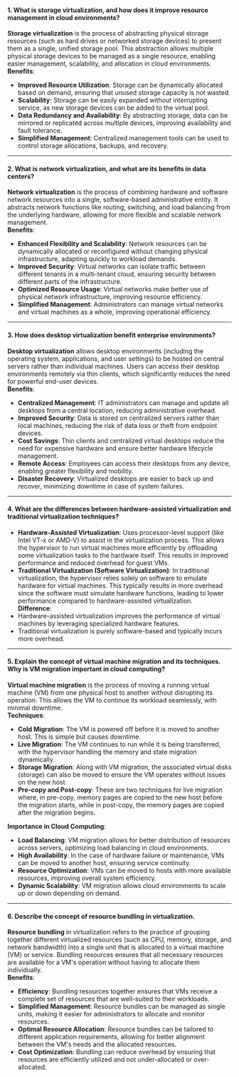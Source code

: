 #### 1. **What is storage virtualization, and how does it improve resource management in cloud environments?**

**Storage virtualization** is the process of abstracting physical storage resources (such as hard drives or networked storage devices) to present them as a single, unified storage pool. This abstraction allows multiple physical storage devices to be managed as a single resource, enabling easier management, scalability, and allocation in cloud environments.  
**Benefits**:

- **Improved Resource Utilization**: Storage can be dynamically allocated based on demand, ensuring that unused storage capacity is not wasted.
- **Scalability**: Storage can be easily expanded without interrupting service, as new storage devices can be added to the virtual pool.
- **Data Redundancy and Availability**: By abstracting storage, data can be mirrored or replicated across multiple devices, improving availability and fault tolerance.
- **Simplified Management**: Centralized management tools can be used to control storage allocations, backups, and recovery.

---

#### 2. **What is network virtualization, and what are its benefits in data centers?**
 
**Network virtualization** is the process of combining hardware and software network resources into a single, software-based administrative entity. It abstracts network functions like routing, switching, and load balancing from the underlying hardware, allowing for more flexible and scalable network management.  
**Benefits**:

- **Enhanced Flexibility and Scalability**: Network resources can be dynamically allocated or reconfigured without changing physical infrastructure, adapting quickly to workload demands.
- **Improved Security**: Virtual networks can isolate traffic between different tenants in a multi-tenant cloud, ensuring security between different parts of the infrastructure.
- **Optimized Resource Usage**: Virtual networks make better use of physical network infrastructure, improving resource efficiency.
- **Simplified Management**: Administrators can manage virtual networks and virtual machines as a whole, improving operational efficiency.

---

#### 3. **How does desktop virtualization benefit enterprise environments?**

**Desktop virtualization** allows desktop environments (including the operating system, applications, and user settings) to be hosted on central servers rather than individual machines. Users can access their desktop environments remotely via thin clients, which significantly reduces the need for powerful end-user devices.  
**Benefits**:

- **Centralized Management**: IT administrators can manage and update all desktops from a central location, reducing administrative overhead.
- **Improved Security**: Data is stored on centralized servers rather than local machines, reducing the risk of data loss or theft from endpoint devices.
- **Cost Savings**: Thin clients and centralized virtual desktops reduce the need for expensive hardware and ensure better hardware lifecycle management.
- **Remote Access**: Employees can access their desktops from any device, enabling greater flexibility and mobility.
- **Disaster Recovery**: Virtualized desktops are easier to back up and recover, minimizing downtime in case of system failures.

---

#### 4. **What are the differences between hardware-assisted virtualization and traditional virtualization techniques?**

- **Hardware-Assisted Virtualization**: Uses processor-level support (like Intel VT-x or AMD-V) to assist in the virtualization process. This allows the hypervisor to run virtual machines more efficiently by offloading some virtualization tasks to the hardware itself. This results in improved performance and reduced overhead for guest VMs.
- **Traditional Virtualization (Software Virtualization)**: In traditional virtualization, the hypervisor relies solely on software to emulate hardware for virtual machines. This typically results in more overhead since the software must simulate hardware functions, leading to lower performance compared to hardware-assisted virtualization.  
    **Difference**:
- Hardware-assisted virtualization improves the performance of virtual machines by leveraging specialized hardware features.
- Traditional virtualization is purely software-based and typically incurs more overhead.

---

#### 5. **Explain the concept of virtual machine migration and its techniques. Why is VM migration important in cloud computing?**

**Virtual machine migration** is the process of moving a running virtual machine (VM) from one physical host to another without disrupting its operation. This allows the VM to continue its workload seamlessly, with minimal downtime.  
**Techniques**:

- **Cold Migration**: The VM is powered off before it is moved to another host. This is simple but causes downtime.
- **Live Migration**: The VM continues to run while it is being transferred, with the hypervisor handling the memory and state migration dynamically.
- **Storage Migration**: Along with VM migration, the associated virtual disks (storage) can also be moved to ensure the VM operates without issues on the new host.
- **Pre-copy and Post-copy**: These are two techniques for live migration where, in pre-copy, memory pages are copied to the new host before the migration starts, while in post-copy, the memory pages are copied after the migration begins.

**Importance in Cloud Computing**:

- **Load Balancing**: VM migration allows for better distribution of resources across servers, optimizing load balancing in cloud environments.
- **High Availability**: In the case of hardware failure or maintenance, VMs can be moved to another host, ensuring service continuity.
- **Resource Optimization**: VMs can be moved to hosts with more available resources, improving overall system efficiency.
- **Dynamic Scalability**: VM migration allows cloud environments to scale up or down depending on demand.

---

#### 6. **Describe the concept of resource bundling in virtualization.**

**Resource bundling** in virtualization refers to the practice of grouping together different virtualized resources (such as CPU, memory, storage, and network bandwidth) into a single unit that is allocated to a virtual machine (VM) or service. Bundling resources ensures that all necessary resources are available for a VM's operation without having to allocate them individually.  
**Benefits**:

- **Efficiency**: Bundling resources together ensures that VMs receive a complete set of resources that are well-suited to their workloads.
- **Simplified Management**: Resource bundles can be managed as single units, making it easier for administrators to allocate and monitor resources.
- **Optimal Resource Allocation**: Resource bundles can be tailored to different application requirements, allowing for better alignment between the VM's needs and the allocated resources.
- **Cost Optimization**: Bundling can reduce overhead by ensuring that resources are efficiently utilized and not under-allocated or over-allocated.